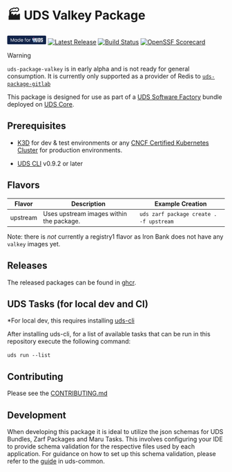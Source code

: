 # 🏭 UDS Valkey Package

[<img alt="Made for UDS" src="./.images/made-for-uds.svg" height="20px"/>](https://github.com/defenseunicorns/uds-core)
[![Latest Release](https://img.shields.io/github/v/release/defenseunicorns/uds-package-valkey)](https://github.com/defenseunicorns/uds-package-valkey/releases)
[![Build Status](https://img.shields.io/github/actions/workflow/status/defenseunicorns/uds-package-valkey/tag-and-release.yaml)](https://github.com/defenseunicorns/uds-package-valkey/actions/workflows/tag-and-release.yaml)
[![OpenSSF Scorecard](https://api.securityscorecards.dev/projects/github.com/defenseunicorns/uds-package-valkey/badge)](https://api.securityscorecards.dev/projects/github.com/defenseunicorns/uds-package-valkey)

> [!WARNING]  
> `uds-package-valkey` is in early alpha and is not ready for general consumption.  It is currently only supported as a provider of Redis to [`uds-package-gitlab`](https://github.com/defenseunicorns/uds-package-gitlab)

This package is designed for use as part of a [UDS Software Factory](https://github.com/defenseunicorns/uds-software-factory) bundle deployed on [UDS Core](https://github.com/defenseunicorns/uds-core).

## Prerequisites

- [K3D](https://k3d.io/) for dev & test environments or any [CNCF Certified Kubernetes Cluster](https://www.cncf.io/training/certification/software-conformance/#logos) for production environments.

- [UDS CLI](https://github.com/defenseunicorns/uds-cli?tab=readme-ov-file#install) v0.9.2 or later

## Flavors

| Flavor | Description | Example Creation |
| ------ | ----------- | ---------------- |
| upstream | Uses upstream images within the package. | `uds zarf package create . -f upstream` |

Note: there is _not_ currently a registry1 flavor as Iron Bank does not have any `valkey` images yet.

## Releases

The released packages can be found in [ghcr](https://github.com/defenseunicorns/uds-package-valkey/pkgs/container/packages%2Fuds%valkey).

## UDS Tasks (for local dev and CI)

*For local dev, this requires installing [uds-cli](https://github.com/defenseunicorns/uds-cli?tab=readme-ov-file#install)

After installing uds-cli, for a list of available tasks that can be run in this repository execute the following command:

`uds run --list`

## Contributing

Please see the [CONTRIBUTING.md](./CONTRIBUTING.md)

## Development

When developing this package it is ideal to utilize the json schemas for UDS Bundles, Zarf Packages and Maru Tasks. This involves configuring your IDE to provide schema validation for the respective files used by each application. For guidance on how to set up this schema validation, please refer to the [guide](https://github.com/defenseunicorns/uds-common/blob/main/docs/development-ide-configuration.md) in uds-common.
